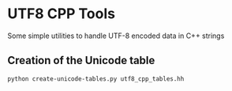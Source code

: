 # UTF8 CPP Tools

Some simple utilities to handle UTF-8 encoded data in C++ strings


## Creation of the Unicode table

    python create-unicode-tables.py utf8_cpp_tables.hh

